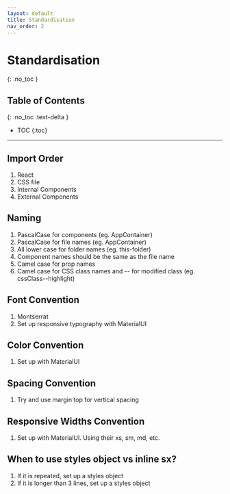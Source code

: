 ```yaml
---
layout: default
title: Standardisation
nav_order: 2
---
```


# Standardisation
{: .no_toc }

## Table of Contents
{: .no_toc .text-delta }

- TOC
{:toc}

---

## Import Order
1. React
1. CSS file
1. Internal Components
1. External Components

## Naming
1. PascalCase for components (eg. AppContainer)
1. PascalCase for file names (eg. AppContainer)
1. All lower case for folder names (eg. this-folder)
1. Component names should be the same as the file name
1. Camel case for prop names
1. Camel case for CSS class names and -- for modified class (eg. cssClass--highlight)

## Font Convention
1. Montserrat
1. Set up responsive typography with MaterialUI

## Color Convention
1. Set up with MaterialUI

## Spacing Convention
1. Try and use margin top for vertical spacing

## Responsive Widths Convention
1. Set up with MaterialUI. Using their xs, sm, md, etc.

## When to use styles object vs inline sx?
1. If it is repeated, set up a styles object
1. If it is longer than 3 lines, set up a styles object

